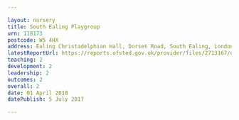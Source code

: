 ```yaml
---

layout: nursery
title: South Ealing Playgroup
urn: 118173
postcode: W5 4HX
address: Ealing Christadelphian Hall, Dorset Road, South Ealing, London, W5 4HX
latestReportUrl: https://reports.ofsted.gov.uk/provider/files/2713167/urn/118173.pdf
teaching: 2
development: 2
leadership: 2
outcomes: 2
overall: 2
date: 01 April 2018 
datePublish: 5 July 2017

---
```

